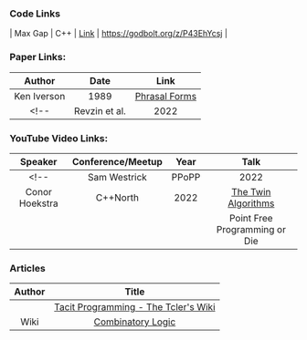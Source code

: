 ### Code Links

|        Max Gap         |   C++    |                 [Link](https://github.com/codereport/top10/blob/main/06_max_gap/max_gap.cpp)                  | https://godbolt.org/z/P43EhYcsj |

### Paper Links:
|     Author      | Date  |                                          Link                                          |
| :-------------: | :---: | :------------------------------------------------------------------------------------: |
| Ken Iverson | 1989 | [Phrasal Forms](https://dl.acm.org/doi/pdf/10.1145/75144.75172) | 
<!-- |  Revzin et al.  | 2022  |         [Exploring the Design Space for a Pipeline Operator](wg21.link/p2672)          | -->

### YouTube Video Links:
|    Speaker     | Conference/Meetup | Year  |                                      Talk                                       |
| :------------: | :---------------: | :---: | :-----------------------------------------------------------------------------: |
<!-- |  Sam Westrick  |       PPoPP       | 2022  | [Parallel Block-Delayed Sequences](https://www.youtube.com/watch?v=jWaG90FbWKY) | -->
| Conor Hoekstra |     C++North      | 2022  |       [The Twin Algorithms](https://www.youtube.com/watch?v=NiferfBvN3s)        |
| | | | Point Free Programming or Die

### Articles 

| Author | Title |
| :-: | :-: |
|   | [Tacit Programming - The Tcler's Wiki](https://wiki.tcl-lang.org/page/Tacit+programming)|
| Wiki | [Combinatory Logic](https://en.wikipedia.org/wiki/Combinatory_logic) |


<!-- 
| Maximum Consecutive Ones |  Circle  |         [Link](https://github.com/codereport/top10/blob/main/02_mco/max_consecutive_ones_circle.cpp)          | https://godbolt.org/z/Mc11bWGd3 |
 -->
